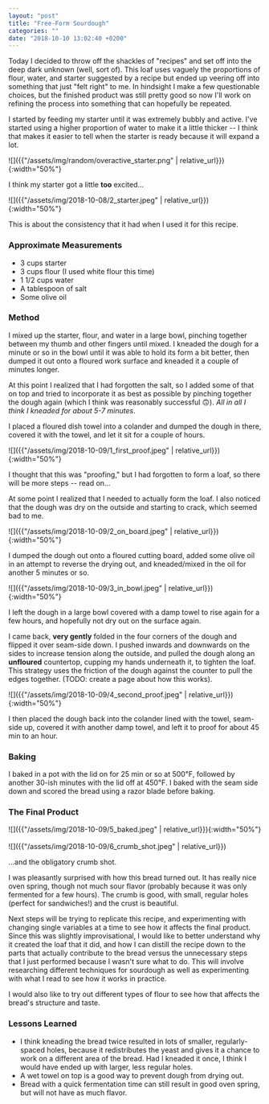 ```yaml
---
layout: "post"
title: "Free-Form Sourdough"
categories: ""
date: "2018-10-10 13:02:40 +0200"
---
```


Today I decided to throw off the shackles of "recipes" and set off into the deep dark unknown (well, sort of). This loaf uses vaguely the proportions of flour, water, and starter suggested by a recipe but ended up veering off into something that just "felt right" to me. In hindsight I make a few questionable choices, but the finished product was still pretty good so now I'll work on refining the process into something that can hopefully be repeated.

I started by feeding my starter until it was extremely bubbly and active. I've started using a higher proportion of water to make it a little thicker -- I think that makes it easier to tell when the starter is ready because it will expand a lot.

![]({{"/assets/img/random/overactive_starter.png" | relative_url}}){:width="50%"} 

I think my starter got a little **too** excited...

![]({{"/assets/img/2018-10-08/2_starter.jpeg" | relative_url}}){:width="50%"} 

This is about the consistency that it had when I used it for this recipe.

### Approximate Measurements
- 3 cups starter
- 3 cups flour (I used white flour this time)
- 1 1/2 cups water
- A tablespoon of salt
- Some olive oil


### Method
I mixed up the starter, flour, and water in a large bowl, pinching together between my thumb and other fingers until mixed. I kneaded the dough for a minute or so in the bowl until it was able to hold its form a bit better, then dumped it out onto a floured work surface and kneaded it a couple of minutes longer. 

At this point I realized that I had forgotten the salt, so I added some of that on top and tried to incorporate it as best as possible by pinching together the dough again (which I think was reasonably successful 🙃). *All in all I think I kneaded for about 5-7 minutes*.

I placed a floured dish towel into a colander and dumped the dough in there, covered it with the towel, and let it sit for a couple of hours.

![]({{"/assets/img/2018-10-09/1_first_proof.jpeg" | relative_url}}){:width="50%"}

I thought that this was "proofing," but I had forgotten to form a loaf, so there will be more steps -- read on...

At some point I realized that I needed to actually form the loaf. I also noticed that the dough was dry on the outside and starting to crack, which seemed bad to me. 

![]({{"/assets/img/2018-10-09/2_on_board.jpeg" | relative_url}}){:width="50%"}

I dumped the dough out onto a floured cutting board, added some olive oil in an attempt to reverse the drying out, and kneaded/mixed in the oil for another 5 minutes or so.

![]({{"/assets/img/2018-10-09/3_in_bowl.jpeg" | relative_url}}){:width="50%"}

I left the dough in a large bowl covered with a damp towel to rise again for a few hours, and hopefully not dry out on the surface again.

I came back, **very gently** folded in the four corners of the dough and flipped it over seam-side down. I pushed inwards and downwards on the sides to increase tension along the outside, and pulled the dough along an **unfloured** countertop, cupping my hands underneath it, to tighten the loaf. This strategy uses the friction of the dough against the counter to pull the edges together. (TODO: create a page about how this works).

![]({{"/assets/img/2018-10-09/4_second_proof.jpeg" | relative_url}}){:width="50%"}

I then placed the dough back into the colander lined with the towel, seam-side up, covered it with another damp towel, and left it to proof for about 45 min to an hour.

### Baking
I baked in a pot with the lid on for 25 min or so at 500℉, followed by another 30-ish minutes with the lid off at 450℉. I baked with the seam side down and scored the bread using a razor blade before baking. 

### The Final Product

![]({{"/assets/img/2018-10-09/5_baked.jpeg" | relative_url}}){:width="50%"}
<br><br>
![]({{"/assets/img/2018-10-09/6_crumb_shot.jpeg" | relative_url}})

...and the obligatory crumb shot.

I was pleasantly surprised with how this bread turned out. It has really nice oven spring, though not much sour flavor (probably because it was only fermented for a few hours). The crumb is good, with small, regular holes (perfect for sandwiches!) and the crust is beautiful.

Next steps will be trying to replicate this recipe, and experimenting with changing single variables at a time to see how it affects the final product. Since this was slightly improvisational, I would like to better understand why it created the loaf that it did, and how I can distill the recipe down to the parts that actually contribute to the bread versus the unnecessary steps that I just performed because I wasn't sure what to do. This will involve researching different techniques for sourdough as well as experimenting with what I read to see how it works in practice.  

I would also like to try out different types of flour to see how that affects the bread's structure and taste.

### Lessons Learned
- I think kneading the bread twice resulted in lots of smaller, regularly-spaced holes, because it redistributes the yeast and gives it a chance to work on a different area of the bread. Had I kneaded it once, I think I would have ended up with larger, less regular holes.
- A wet towel on top is a good way to prevent dough from drying out.
- Bread with a quick fermentation time can still result in good oven spring, but will not have as much flavor.
